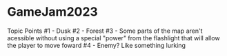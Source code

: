 # GameJam2023
 
Topic Points
#1 - Dusk
#2 - Forest
#3 - Some parts of the map aren't acessible without using a special "power" from the flashlight that will allow the player to move foward
#4 - Enemy? Like something lurking
